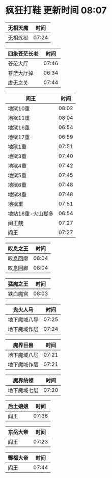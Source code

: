 # 疯狂打鞋 更新时间 08:07

| 无相天魔   | 时间    |
|--------|-------|
| 无相炼狱 | 07:24 |

| 四象苍茫长老   | 时间    |
|--------|-------|
| 苍茫大厅 | 07:46 |
| 苍茫大厅掉 | 06:34 |
| 虚无之关 | 07:44 |

| 间王   | 时间    |
|--------|-------|
| 地狱10重 | 08:02 |
| 地狱11重 | 08:04 |
| 地狱16重 | 06:54 |
| 地狱17重 | 06:59 |
| 地狱1重 | 07:51 |
| 地狱3重 | 07:40 |
| 地狱4重 | 07:42 |
| 地狱5重 | 07:45 |
| 地狱6重 | 07:48 |
| 地狱8重 | 07:48 |
| 地狱重 | 07:51 |
| 地站16重-火山糊多 | 06:54 |
| 间王兢 | 07:27 |
| 阎王 | 07:27 |

| 叹息之王   | 时间    |
|--------|-------|
| 叹息回廓 | 08:04 |
| 叹息回廊 | 08:04 |

| 猛魔之王   | 时间    |
|--------|-------|
| 铁血魔宫 | 08:03 |

| 鬼火人马   | 时间    |
|--------|-------|
| 地下魔域八导 | 07:25 |
| 地下魔域作层 | 07:24 |

| 魔界巨兽   | 时间    |
|--------|-------|
| 地下魔域八层 | 07:21 |
| 地下魔域作层 | 07:21 |

| 魔界统领   | 时间    |
|--------|-------|
| 地下魔域七层 | 07:20 |

| 后土娘娘   | 时间    |
|--------|-------|
| 阎王 | 07:36 |

| 东岳大帝   | 时间    |
|--------|-------|
| 阎王 | 07:23 |

| 酆都大帝   | 时间    |
|--------|-------|
| 阎王 | 07:44 |